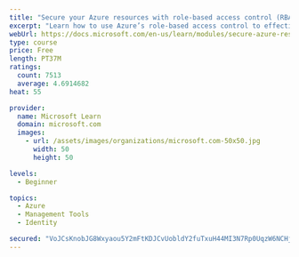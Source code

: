 ```yaml
---
title: "Secure your Azure resources with role-based access control (RBAC)"
excerpt: "Learn how to use Azure’s role-based access control to effectively manage your team’s access to Azure resources."
webUrl: https://docs.microsoft.com/en-us/learn/modules/secure-azure-resources-with-rbac/
type: course
price: Free
length: PT37M
ratings:
  count: 7513
  average: 4.6914682
heat: 55

provider:
  name: Microsoft Learn
  domain: microsoft.com
  images:
    - url: /assets/images/organizations/microsoft.com-50x50.jpg
      width: 50
      height: 50

levels:
  - Beginner

topics:
  - Azure
  - Management Tools
  - Identity

secured: "VoJCsKnobJG8Wxyaou5Y2mFtKDJCvUobldY2fuTxuH44MI3N7Rp0UqzW6NCHjVdS/bVHC11Npm5Ab0/P5qeqzhwUJ5gA90Dnx4lrbojJu/5bcyNwqH1VqBDgmJLychRKKgKtO9QdXAacFF9EB+kgH41ZDr/bPUUYlqBWt7VL6T8FPaz+FbOYVB7JTFa7ntfJ6voMpqudwZBe4zel6PhkF6N5/jDRJuXK9c21ViQ/5lpo2SKfaJNmUSTttrD9CTvBGWpfXe3lhPmIgF1LWQz4RAdyohEXyBgTt+B+V5JDEd0AM5E/zDcj0iCF88fAJyd9G8mC2WnDn9ZeHjZu3a1k2n2hg+dWiwkoGWtFYnwdXp4Zf7hMM1YbkE00rF0qTMwWKOgrbvZI+sZJh/XvOKlV2/ZiwWiYBcAVAkxaQiderVE=;XTRhIGFYiJS1qGNRpVwRGg=="
---
```


